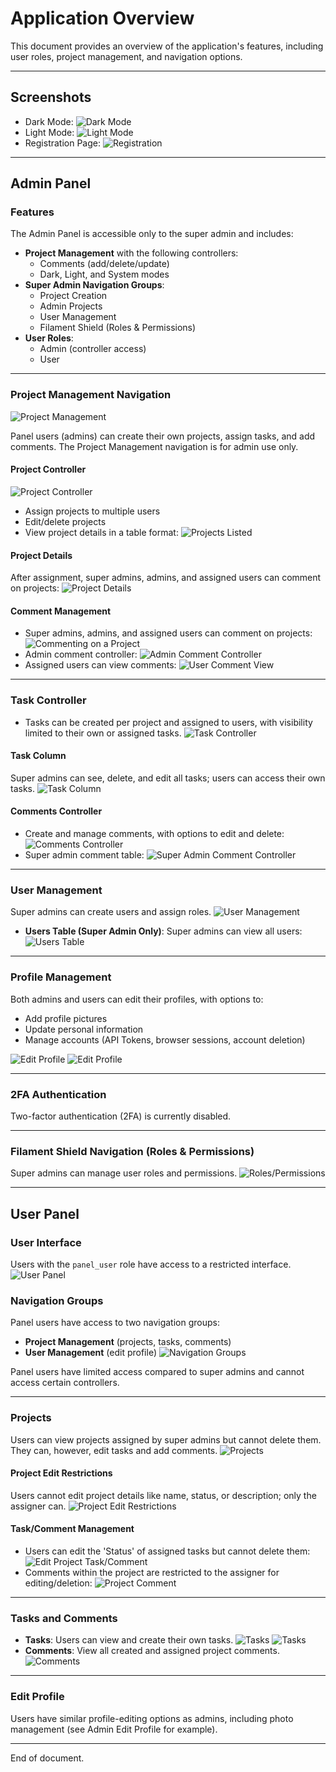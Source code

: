 
# Application Overview
This document provides an overview of the application's features, including user roles, project management, and navigation options.

---

## Screenshots
- Dark Mode:
![Dark Mode](image.png)
- Light Mode:
![Light Mode](image-1.png)
- Registration Page:
![Registration](image-3.png)

---

## Admin Panel

### Features
The Admin Panel is accessible only to the super admin and includes:
- **Project Management** with the following controllers:
  - Comments (add/delete/update)
  - Dark, Light, and System modes
- **Super Admin Navigation Groups**:
  - Project Creation
  - Admin Projects
  - User Management
  - Filament Shield (Roles & Permissions)
- **User Roles**: 
  - Admin (controller access)
  - User

---

### Project Management Navigation
![Project Management](image-24.png)

Panel users (admins) can create their own projects, assign tasks, and add comments. The Project Management navigation is for admin use only.

#### Project Controller
![Project Controller](image-6.png)
- Assign projects to multiple users
- Edit/delete projects
- View project details in a table format:
![Projects Listed](image-8.png)
  
#### Project Details
After assignment, super admins, admins, and assigned users can comment on projects:
![Project Details](image-9.png)

#### Comment Management
- Super admins, admins, and assigned users can comment on projects:
![Commenting on a Project](image-10.png)
- Admin comment controller:
![Admin Comment Controller](image-11.png)
- Assigned users can view comments:
![User Comment View](image-12.png)

---

### Task Controller
- Tasks can be created per project and assigned to users, with visibility limited to their own or assigned tasks.
![Task Controller](image-14.png)

#### Task Column
Super admins can see, delete, and edit all tasks; users can access their own tasks.
![Task Column](image-15.png)

#### Comments Controller
- Create and manage comments, with options to edit and delete:
![Comments Controller](image-17.png)
- Super admin comment table:
![Super Admin Comment Controller](image-18.png)

---

### User Management
Super admins can create users and assign roles.
![User Management](image-19.png)
- **Users Table (Super Admin Only)**:
  Super admins can view all users:
![Users Table](image-20.png)

---

### Profile Management
Both admins and users can edit their profiles, with options to:
- Add profile pictures
- Update personal information
- Manage accounts (API Tokens, browser sessions, account deletion)
  
![Edit Profile](image-21.png)
![Edit Profile](image-22.png)

---

### 2FA Authentication
Two-factor authentication (2FA) is currently disabled.

---

### Filament Shield Navigation (Roles & Permissions)
Super admins can manage user roles and permissions.
![Roles/Permissions](image-23.png)

---

## User Panel

### User Interface
Users with the `panel_user` role have access to a restricted interface.
![User Panel](image-28.png)

### Navigation Groups
Panel users have access to two navigation groups:
- **Project Management** (projects, tasks, comments)
- **User Management** (edit profile)
![Navigation Groups](image-29.png)

Panel users have limited access compared to super admins and cannot access certain controllers.

---

### Projects
Users can view projects assigned by super admins but cannot delete them. They can, however, edit tasks and add comments.
![Projects](image-30.png)

#### Project Edit Restrictions
Users cannot edit project details like name, status, or description; only the assigner can.
![Project Edit Restrictions](image-31.png)

#### Task/Comment Management
- Users can edit the 'Status' of assigned tasks but cannot delete them:
![Edit Project Task/Comment](image-32.png)
- Comments within the project are restricted to the assigner for editing/deletion:
![Project Comment](image-34.png)

---

### Tasks and Comments
- **Tasks**: Users can view and create their own tasks.
![Tasks](image-37.png)
![Tasks](image-38.png)
- **Comments**: View all created and assigned project comments.
![Comments](image-39.png)

---

### Edit Profile
Users have similar profile-editing options as admins, including photo management (see Admin Edit Profile for example).

---

End of document.
